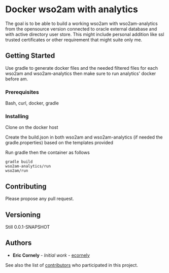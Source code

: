 # Docker wso2am with analytics

The goal is to be able to build a working wso2am with wso2am-analytics from the opensource version connected to oracle external database and with active directory user store.
This might include personal addition like ssl trusted certificates or other requirement that might suite only me.

## Getting Started

Use gradle to generate docker files and the needed filtered files for each wso2am and wso2am-analytics then make sure to run analytics' docker before am.

### Prerequisites

Bash, curl, docker, gradle

### Installing

Clone on the docker host

Create the build.json in both wso2am and wso2am-analytics (if needed the gradle.properties) based on the templates provided

Run gradle then the container as follows
```
gradle build
wso2am-analytics/run
wso2am/run
```
## Contributing

Please propose any pull request.

## Versioning

Still 0.0.1-SNAPSHOT

## Authors

* **Eric Cornely** - *Initial work* - [ecornely](https://github.com/ecornely)

See also the list of [contributors](https://github.com/ecornely/docker-wso2am-with-analytics/contributors) who participated in this project.
